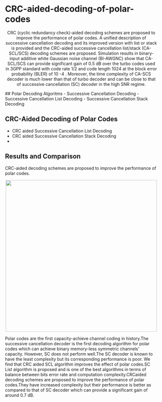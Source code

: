 # CRC-aided-decoding-of-polar-codes
<p align="center">
CRC (cyclic redundancy check)-aided decoding schemes are proposed to improve the performance of polar codes. A unified description of successive cancellation decoding and its improved version with list or stack is provided and the CRC-aided successive cancellation list/stack (CA-SCL/SCS) decoding schemes are proposed. Simulation results in binary-input additive white Gaussian noise channel (BI-AWGNC) show that CA-SCL/SCS can provide significant gain of 0.5 dB over the turbo codes used in 3GPP standard with code rate 1/2 and code length 1024 at the block error probability (BLER) of 10 -4 . Moreover, the time complexity of
CA-SCS decoder is much lower than that of turbo decoder and can be close to that of successive cancellation (SC) decoder in the high SNR regime.
</p>
## Polar Decoding Algoritms
- Successive Cancellation Decoding
- Successive Cancellation List Decoding
- Successive Cancellation Stack Decoding

## CRC-Aided Decoding of Polar Codes
- CRC aided Successive Cancellation List Decoding
- CRC aided Successive Cancellation Stack Decoding
-
## Results and Comparison 
CRC-aided decoding schemes are proposed to improve the performance of polar codes.
<p align="center">
  <img src="https://user-images.githubusercontent.com/61707225/130194983-ad7594b2-1cb9-45df-bab1-cda9f2e4bf35.PNG" width="500"/>
</p>

Polar codes are the first capacity-achieve channel coding in history.The successive cancellation decoder is the first decoding algorithm for polar codes which can
achieve binary memory-less symmetric channels’ capacity. However, SC does not
perform well.The SC decoder is known to have the least complexity but its corresponding performance is poor. We find that CRC aided SCL algorithm improves
the effect of polar codes.SC List algorithm is proposed and is one of the best algorithms in terms of balance between bits error rate and computation complexity.CRCaided decoding schemes are proposed to improve the performance of polar codes.They
have increased complexity but their performance is better as compared to that of
SC decoder which can provide a significant gain of around 0.7 dB.
